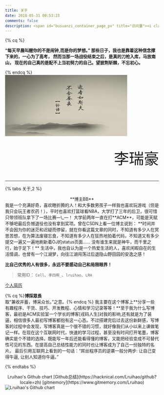 ```yaml
---
title: 关于
date: 2018-05-31 00:53:23
comments: false
description: <span id="busuanzi_container_page_pv" title="访问量"><i class="fa fa-lightbulb-o"></i> <span id="busuanzi_value_page_pv"></span></span>
---
```


{% cq %}

**“每天早晨叫醒你的不是闹钟,而是你的梦想。”
那些日子，我也是靠着这种信念撑下来的，一心为了高考，
然而当那一场战役结束之后，是真的刀枪入库，马放南山，
现在的自己真的是配不上当初努力的自己。望披荆斩棘，不忘初心。**

{% endcq %}    
<img src="/images/about.jpg" width="400" height="200">
<p style="font-family: MMT;font-size: 350%;line-height:45px;text-align: right;">李瑞豪</p>

---

{% tabs 关于,2 %}
<!-- tab 关于博主 -->
<center>**博主BB**</center>
我是一个充满好奇，喜欢瞎折腾的人！和大多数男孩子一样我也喜欢玩游戏（但是我只会玩王者农药！），平时也喜欢打篮球看NBA，大学打了三年的后卫，很可惜只带领班队拿下了一场比赛—\_—！
大学前两年一直在打**ACM**，可能是天赋不够吧最后负憾退役也没有拿到奖项。曾在CSDN上看一位博主说到：
**时间并不会因为你的迷茫和迟疑而停留，就在你看这篇文章的同时，不知道有多少人在冥思苦想，在为算法废寝忘食，不知道有多少人在狂热地拍着代码，不知道又有多少提交一遍又一遍地刷新着OJ的status页面…… 
没有谁生来就是神牛，而千里之行，始于足下！**
生活中，我也自认为是一个热爱生活的人，喜欢闲暇自在的生活情调，也曾有一个江湖梦，向往江湖闯荡过后退隐山野田园的安逸之感！

**比自己优秀的人有很多，永远不要感动自己和局限眼界！**
> 常用ID： `Cell`、`李四啊_`、`lruihao`、`LRH`

<a class="LinkCard" href="https://lruihao.cn/posts/resume.html" target="_blank">个人简历</a>
<!-- endtab -->
<!-- tab 关于博客 -->
{% cq %}**博採眾長**<br/>取“兼收并蓄，博采众长。”之意。{% endcq %}
我主要在这个博客上**分享一些有趣程序、干货、技巧、开发教程、心情和学习记录等等！**至于我为什么写博客，最初是ACM实验室一个学长的博客[戎码人生]对我的影响,还有就是为了装逼，相信很多人最初写博客都抱有这一心态。不过搭建完后过去这份新鲜感，写博客的过程中会发现，写博客真是一个很不错的习惯，就好像我们从小以来上课做笔记一样。在现在这个互联网时代，快速的学习过程，甚至没有时间打开笔墨，博客确实是个不错的选择。既能写一年后还能看得懂的博客，又能把经验变成不可替代性可见的东西。在提高自己总结性能力的同时也让博客成为了自己一份独特的名片。
最后引用互联网上看到的一句话：“屌丝程序员的逆袭一般分两步: 让自己变得牛逼, 让别人知道你牛逼。”
<!-- endtab -->

{% endtabs %}

<center>Lruihao's Github chart [Github总结](https://hacknical.com/Lruihao/github?locale=zh) [gitmemory](https://www.gitmemory.com/Lruihao)</center>
<img src="https://ghchart.rshah.org/Lruihao.svg" alt="Lruihao's Github chart" />
